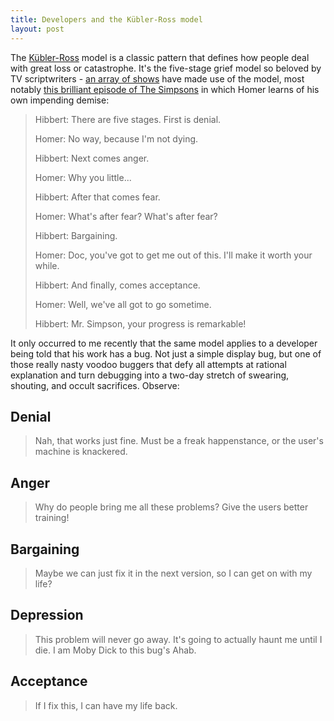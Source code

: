 ```yaml
---
title: Developers and the Kübler-Ross model
layout: post
---
```


The [Kübler-Ross][wikipedia] model is a classic pattern that defines how people deal with great loss or catastrophe. It's the five-stage grief model so beloved by TV scriptwriters - [an array of shows][tvrefs] have made use of the model, most notably [this brilliant episode of The Simpsons][simpsons] in which Homer learns of his own impending demise:

<blockquote>
Hibbert: There are five stages. First is denial.

Homer: No way, because I'm not dying.

Hibbert: Next comes anger.

Homer: Why you little...

Hibbert: After that comes fear.

Homer: What's after fear? What's after fear?

Hibbert: Bargaining.

Homer: Doc, you've got to get me out of this. I'll make it worth your while.

Hibbert: And finally, comes acceptance.

Homer: Well, we've all got to go sometime.

Hibbert: Mr. Simpson, your progress is remarkable!
</blockquote>
	
It only occurred to me recently that the same model applies to a developer being told that his work has a bug. Not just a simple display bug, but one of those really nasty voodoo buggers that defy all attempts at rational explanation and turn debugging into a two-day stretch of swearing, shouting, and occult sacrifices. Observe:

Denial
------

> Nah, that works just fine. Must be a freak happenstance, or the user's machine is knackered.

Anger
-----

> Why do people bring me all these problems? Give the users better training!

Bargaining
----------

> Maybe we can just fix it in the next version, so I can get on with my life?

Depression
----------

> This problem will never go away. It's going to actually haunt me until I die. I am Moby Dick to this bug's Ahab. 

Acceptance
----------

> If I fix this, I can have my life back.

[simpsons]: http://en.wikipedia.org/wiki/One_Fish,_Two_Fish,_Blowfish,_Blue_Fish
[tvrefs]: http://tvtropes.org/pmwiki/pmwiki.php/Main/FiveStagesOfGrief
[wikipedia]: http://en.wikipedia.org/wiki/Kübler-Ross_model